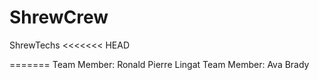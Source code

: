 # ShrewCrew
ShrewTechs
<<<<<<< HEAD

=======
Team Member: Ronald Pierre Lingat
Team Member: Ava Brady